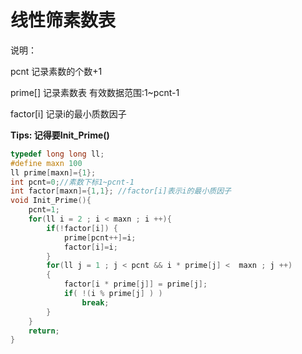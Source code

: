 # 线性筛素数表

说明：

pcnt 记录素数的个数+1

prime[] 记录素数表 有效数据范围:1~pcnt-1

factor[i] 记录i的最小质数因子


**Tips: 记得要Init_Prime()**

```C++
typedef long long ll;
#define maxn 100
ll prime[maxn]={1};
int pcnt=0;//素数下标1~pcnt-1
int factor[maxn]={1,1}; //factor[i]表示i的最小质因子
void Init_Prime(){
    pcnt=1;
    for(ll i = 2 ; i < maxn ; i ++){
        if(!factor[i]) {
            prime[pcnt++]=i;
            factor[i]=i;
        }
        for(ll j = 1 ; j < pcnt && i * prime[j] <  maxn ; j ++)
        {
            factor[i * prime[j]] = prime[j];
            if( !(i % prime[j] ) )
                break;
        }
    }
    return;
}
```